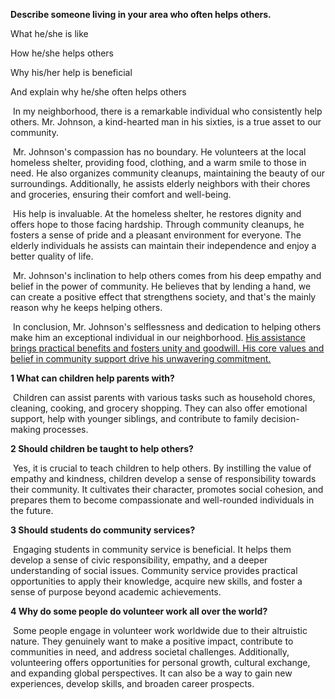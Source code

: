 **Describe someone living in your area who often helps others.**

What he/she is like

How he/she helps others

Why his/her help is beneficial

And explain why he/she often helps others

​	In my neighborhood, there is a remarkable individual who consistently help others. Mr. Johnson, a kind-hearted man in his sixties, is a true asset to our community.

​	Mr. Johnson's compassion has no boundary. He volunteers at the local homeless shelter, providing food, clothing, and a warm smile to those in need. He also organizes community cleanups, maintaining the beauty of our surroundings. Additionally, he assists elderly neighbors with their chores and groceries, ensuring their comfort and well-being.

​	His help is invaluable. At the homeless shelter, he restores dignity and offers hope to those facing hardship. Through community cleanups, he fosters a sense of pride and a pleasant environment for everyone. The elderly individuals he assists can maintain their independence and enjoy a better quality of life.

​	Mr. Johnson's inclination to help others comes from his deep empathy and belief in the power of community. He believes that by lending a hand, we can create a positive effect that strengthens society, and that's the mainly reason why he keeps helping others.

​	In conclusion, Mr. Johnson's selflessness and dedication to helping others make him an exceptional individual in our neighborhood. <u>His assistance brings practical benefits and fosters unity and goodwill. His core values and belief in community support drive his unwavering commitment.</u>

 **1 What can children help parents with?** 

​	Children can assist parents with various tasks such as household chores, cleaning, cooking, and grocery shopping. They can also offer emotional support, help with younger siblings, and contribute to family decision-making processes.

**2 Should children be taught to help others?** 

​	Yes, it is crucial to teach children to help others. By instilling the value of empathy and kindness, children develop a sense of responsibility towards their community. It cultivates their character, promotes social cohesion, and prepares them to become compassionate and well-rounded individuals in the future.

**3 Should students do community services?** 

​	Engaging students in community service is beneficial. It helps them develop a sense of civic responsibility, empathy, and a deeper understanding of social issues. Community service provides practical opportunities to apply their knowledge, acquire new skills, and foster a sense of purpose beyond academic achievements.

**4 Why do some people do volunteer work all over the world?**

​	Some people engage in volunteer work worldwide due to their altruistic nature. They genuinely want to make a positive impact, contribute to communities in need, and address societal challenges. Additionally, volunteering offers opportunities for personal growth, cultural exchange, and expanding global perspectives. It can also be a way to gain new experiences, develop skills, and broaden career prospects.